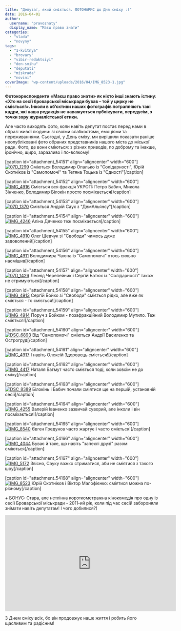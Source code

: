 ```yaml
---
title: "Депутат, який сміється. ФОТОНАРИС до Дня сміху :)"
date: 2016-04-01
author: 
  username: "pravoznaty"
  display_name: "Маєш право знати"
categories: 
  - "vlada"
  - "novyny"
tags: 
  - "1-kvitnya"
  - "brovary"
  - "vibir-redaktsiyi"
  - "den-smihu"
  - "deputati"
  - "miskrada"
  - "novini"
coverImage: "wp-content/uploads/2016/04/IMG_8523-1.jpg"
---
```


**Фотокореспонденти «Маєш право знати» як ніхто інші знають істину: «Хто на сесії броварської міськради бував – той у цирку не сміється!». Інколи в об’єктиви наших фотографів потрапляють такі кадри, які наша редакція не наважується публікувати, передусім, з точки зору журналістської етики.**

Але часто виходять фото, коли навіть депутат постає перед нами в образі живої людини: зі своїми слабкостями, емоціями та переживаннями. Сьогодні, у День сміху, ми вирішили показати раніше неопубліковані фото обраних представників нашого міста до міської ради. Фото, де вони сміються: з різних приводів, по доброму та інакше, іронічно, щиро, заразливо і по-всякому!

\[caption id="attachment\_54151" align="aligncenter" width="600"\][![07D_1299](https://mpz.brovary.org/wp-content/uploads/2016/04/07D_1299.jpg)](https://mpz.brovary.org/wp-content/uploads/2016/04/07D_1299.jpg) Сміються Володимир Опалько із "Солідарності", Юрій Скотніков із "Самопомочі" та Тетяна Тоцька із "Єдності"\[/caption\]

\[caption id="attachment\_54152" align="aligncenter" width="600"\][![IMG_4916](https://mpz.brovary.org/wp-content/uploads/2016/04/IMG_4916.jpg)](https://mpz.brovary.org/wp-content/uploads/2016/04/IMG_4916.jpg) Сміється вся фракція УКРОП: Петро Бабич, Микола Зінченко, Володимир Білокін просто посміхається\[/caption\]

\[caption id="attachment\_54153" align="aligncenter" width="600"\][![07D_1370](https://mpz.brovary.org/wp-content/uploads/2016/04/07D_1370.jpg)](https://mpz.brovary.org/wp-content/uploads/2016/04/07D_1370.jpg) Сміється Андрій Саук з "ДемАльянсу"\[/caption\]

\[caption id="attachment\_54154" align="aligncenter" width="600"\][![IMG_4246](https://mpz.brovary.org/wp-content/uploads/2016/04/IMG_4246.jpg)](https://mpz.brovary.org/wp-content/uploads/2016/04/IMG_4246.jpg) Аліна Дяченко теж посміхається\[/caption\]

\[caption id="attachment\_54155" align="aligncenter" width="600"\][![IMG_4910](https://mpz.brovary.org/wp-content/uploads/2016/04/IMG_4910.jpg)](https://mpz.brovary.org/wp-content/uploads/2016/04/IMG_4910.jpg) Олег Шевчук зі "Свободи" чимось дуже задоволений\[/caption\]

\[caption id="attachment\_54156" align="aligncenter" width="600"\][![IMG_4911](https://mpz.brovary.org/wp-content/uploads/2016/04/IMG_4911.jpg)](https://mpz.brovary.org/wp-content/uploads/2016/04/IMG_4911.jpg) Володимира Чаюна із "Самопомочі" хтось сильно насмішив\[/caption\]

\[caption id="attachment\_54157" align="aligncenter" width="600"\][![07D_1426](https://mpz.brovary.org/wp-content/uploads/2016/04/07D_1426.jpg)](https://mpz.brovary.org/wp-content/uploads/2016/04/07D_1426.jpg) Леонід Черепейник і Сергій Батюк із "Солідарності" також не стримуються\[/caption\]

\[caption id="attachment\_54158" align="aligncenter" width="600"\][![IMG_4913](https://mpz.brovary.org/wp-content/uploads/2016/04/IMG_4913.jpg)](https://mpz.brovary.org/wp-content/uploads/2016/04/IMG_4913.jpg) Сергій Бойко зі "Свободи" сміється рідко, але вже як сміється - то сміється!\[/caption\]

\[caption id="attachment\_54159" align="aligncenter" width="600"\][![IMG_4914](https://mpz.brovary.org/wp-content/uploads/2016/04/IMG_4914.jpg)](https://mpz.brovary.org/wp-content/uploads/2016/04/IMG_4914.jpg) Поруч з Бойком - позафракційний Володимир Мутило. Теж сміється!\[/caption\]

\[caption id="attachment\_54160" align="aligncenter" width="600"\][![DSC_6893](https://mpz.brovary.org/wp-content/uploads/2016/04/DSC_6893.jpg)](https://mpz.brovary.org/wp-content/uploads/2016/04/DSC_6893.jpg) Від "Самопомочі" сміються Андрії Василенко та Острогруд\[/caption\]

\[caption id="attachment\_54161" align="aligncenter" width="600"\][![IMG_4917](https://mpz.brovary.org/wp-content/uploads/2016/04/IMG_4917.jpg)](https://mpz.brovary.org/wp-content/uploads/2016/04/IMG_4917.jpg) І навіть Олексій Здоровець сміється!\[/caption\]

\[caption id="attachment\_54162" align="aligncenter" width="600"\][![IMG_4417](https://mpz.brovary.org/wp-content/uploads/2016/04/IMG_4417.jpg)](https://mpz.brovary.org/wp-content/uploads/2016/04/IMG_4417.jpg) Наталя Багмут часто сміється тоді, коли зовсім не до сміху\[/caption\]

\[caption id="attachment\_54163" align="aligncenter" width="600"\][![DSC_8389](https://mpz.brovary.org/wp-content/uploads/2016/04/DSC_8389.jpg)](https://mpz.brovary.org/wp-content/uploads/2016/04/DSC_8389.jpg) Білокінь і Бабич почали сміятися ще на першій, установчій сесії\[/caption\]

\[caption id="attachment\_54164" align="aligncenter" width="600"\][![IMG_4255](https://mpz.brovary.org/wp-content/uploads/2016/04/IMG_4255.jpg)](https://mpz.brovary.org/wp-content/uploads/2016/04/IMG_4255.jpg) Валерій Іваненко зазвичай суворий, але інколи і він посміхається!\[/caption\]

\[caption id="attachment\_54165" align="aligncenter" width="600"\][![IMG_8540](https://mpz.brovary.org/wp-content/uploads/2016/04/IMG_8540.jpg)](https://mpz.brovary.org/wp-content/uploads/2016/04/IMG_8540.jpg) Євген Гредунов часто жартує і часто сміється!\[/caption\]

\[caption id="attachment\_54166" align="aligncenter" width="600"\][![IMG_4044](https://mpz.brovary.org/wp-content/uploads/2016/04/IMG_4044.jpg)](https://mpz.brovary.org/wp-content/uploads/2016/04/IMG_4044.jpg) Буває й таке, що навіть "запеклі друзі" разом сміються\[/caption\]

\[caption id="attachment\_54167" align="aligncenter" width="600"\][![IMG_5172](https://mpz.brovary.org/wp-content/uploads/2016/04/IMG_5172.jpg)](https://mpz.brovary.org/wp-content/uploads/2016/04/IMG_5172.jpg) Звісно, Сауку важко стриматися, аби не сміятися з такого шоу\[/caption\]

\[caption id="attachment\_54168" align="aligncenter" width="600"\][![IMG_8523](https://mpz.brovary.org/wp-content/uploads/2016/04/IMG_8523.jpg)](https://mpz.brovary.org/wp-content/uploads/2016/04/IMG_8523.jpg) Юрій Скотніков і Віктор Малофієнко: сміятися можна по-різному\[/caption\]

\+ БОНУС: Стара, але нетлінна короткометражна кінокомедія про одну із сесії Броварської міськради - 2011-ий рік, коли під час сесій забороняли знімати навіть депутатам! І чого добилися?)

<iframe src="https://www.youtube.com/embed/77lwLGI6AKQ" width="560" height="315" frameborder="0" allowfullscreen="allowfullscreen"></iframe>

З Днем сміху всіх, бо він продовжує наше життя і робить його щасливим та радісним!
